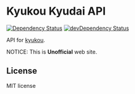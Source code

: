 # Kyukou Kyudai API

[![Dependency Status](https://david-dm.org/Qdai/kyukou-api.svg?style=flat)](https://david-dm.org/Qdai/kyukou-api) [![devDependency Status](https://david-dm.org/Qdai/kyukou-api/dev-status.svg?style=flat)](https://david-dm.org/Qdai/kyukou-api#info=devDependencies)

API for [kyukou](https://github.com/Qdai/kyukou).

NOTICE: This is **Unofficial** web site.

## License

MIT license
